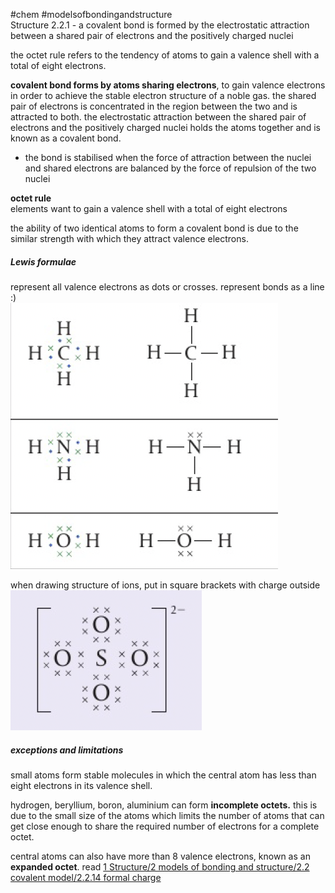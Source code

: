 #chem #modelsofbondingandstructure   
Structure 2.2.1 - a covalent bond is formed by the electrostatic attraction between a shared pair of electrons and the positively charged nuclei  
  
the octet rule refers to the tendency of atoms to gain a valence shell with a total of eight electrons.  
  
**covalent bond forms by atoms sharing electrons**, to gain valence electrons in order to achieve the stable electron structure of a noble gas. the shared pair of electrons is concentrated in the region between the two and is attracted to both. the electrostatic attraction between the shared pair of electrons and the positively charged nuclei holds the atoms together and is known as a covalent bond.   
  
- the bond is stabilised when the force of attraction between the nuclei and shared electrons are balanced by the force of repulsion of the two nuclei   
  
**octet rule**  
elements want to gain a valence shell with a total of eight electrons  
  
the ability of two identical atoms to form a covalent bond is due to the similar strength with which they attract valence electrons.  
  
##### Lewis formulae  
represent all valence electrons as dots or crosses. represent bonds as a line :)  
![Lewis formula example.png](Media/1%20Structure/1.2/2%20covalent/Lewis%20formula%20example.png)  
  
when drawing  structure of ions, put in square brackets with charge outside  
![Lewis formula of ion.png](Media/1%20Structure/1.2/2%20covalent/Lewis%20formula%20of%20ion.png)  
  
##### exceptions and limitations  
small atoms form stable molecules in which the central atom has less than eight electrons in its valence shell.  
  
hydrogen, beryllium, boron, aluminium can form **incomplete octets.** this is due to the small size of the atoms which limits the number of atoms that can get close enough to share the required number of electrons for a complete octet.  
  
central atoms can also have more than 8 valence electrons, known as an **expanded octet**. read [1 Structure/2 models of bonding and structure/2.2 covalent model/2.2.14 formal charge](/1%20Structure/2%20models%20of%20bonding%20and%20structure/2.2%20covalent%20model/2.2.14%20formal%20charge.md)